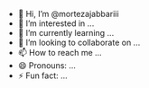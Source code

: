 - 👋 Hi, I’m @mortezajabbariii
- 👀 I’m interested in ...
- 🌱 I’m currently learning ...
- 💞️ I’m looking to collaborate on ...
- 📫 How to reach me ...
- 😄 Pronouns: ...
- ⚡ Fun fact: ...

<!---
mortezajabbariii/mortezajabbariii is a ✨ special ✨ repository because its `README.md` (this file) appears on your GitHub profile.
You can click the Preview link to take a look at your changes.
--->
